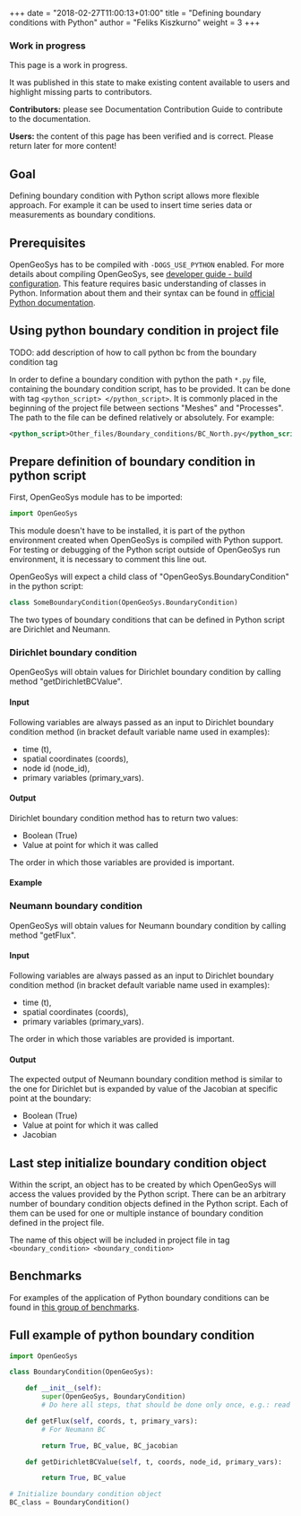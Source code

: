 +++
date = "2018-02-27T11:00:13+01:00"
title = "Defining boundary conditions with Python"
author = "Feliks Kiszkurno"
weight = 3
+++
<div class="note">

### Work in progress

This page is a work in progress.

It was published in this state to make existing content available to users and highlight missing parts to contributors.

**Contributors:** please see Documentation Contribution Guide to contribute to the documentation.

**Users:** the content of this page has been verified and is correct. Please return later for more content!

</div>

## Goal

Defining boundary condition with Python script allows more flexible approach.
For example it can be used to insert time series data or measurements as boundary conditions.

## Prerequisites

OpenGeoSys has to be compiled with `-DOGS_USE_PYTHON` enabled. For more details about compiling OpenGeoSys, see [developer guide - build configuration](/docs/devguide/getting-started/build-configuration/).
This feature requires basic understanding of classes in Python. Information about them and their syntax can be found in [official Python documentation](https://docs.python.org/3/tutorial/classes.html).

## Using python boundary condition in project file

TODO: add description of how to call python bc from the boundary condition tag

In order to define a boundary condition with python the path `*.py` file, containing the boundary condition script, has to be provided.
It can be done with tag `<python_script> </python_script>`.
It is commonly placed in the beginning of the project file between sections "Meshes" and "Processes".
The path to the file can be defined relatively or absolutely. For example:

```xml
<python_script>Other_files/Boundary_conditions/BC_North.py</python_script>
```

## Prepare definition of boundary condition in python script

First, OpenGeoSys module has to be imported:

```python
import OpenGeoSys
```

This module doesn't have to be installed, it is part of the python environment created when OpenGeoSys is compiled with Python support.
For testing or debugging of the Python script outside of OpenGeoSys run environment, it is necessary to comment this line out.

OpenGeoSys will expect a child class of "OpenGeoSys.BoundaryCondition" in the python script:

```python
class SomeBoundaryCondition(OpenGeoSys.BoundaryCondition)
```

The two types of boundary conditions that can be defined in Python script are Dirichlet and Neumann.

### Dirichlet boundary condition

OpenGeoSys will obtain values for Dirichlet boundary condition by calling method "getDirichletBCValue".

#### Input

Following variables are always passed as an input to Dirichlet boundary condition method (in bracket default variable name used in examples):

- time (t),
- spatial coordinates (coords),
- node id (node_id),
- primary variables (primary_vars).

#### Output

Dirichlet boundary condition method has to return two values:

- Boolean (True)
- Value at point for which it was called

The order in which those variables are provided is important.

#### Example

### Neumann boundary condition

OpenGeoSys will obtain values for Neumann boundary condition by calling method "getFlux".

#### Input

Following variables are always passed as an input to Dirichlet boundary condition method (in bracket default variable name used in examples):

- time (t),
- spatial coordinates (coords),
- primary variables (primary_vars).

The order in which those variables are provided is important.

#### Output

The expected output of Neumann boundary condition method is similar to the one for Dirichlet but is expanded by value of the Jacobian at specific point at the boundary:

- Boolean (True)
- Value at point for which it was called
- Jacobian

## Last step initialize boundary condition object

Within the script, an object has to be created by which OpenGeoSys will access the values provided by the Python script.
There can be an arbitrary number of boundary condition objects defined in the Python script.
Each of them can be used for one or multiple instance of boundary condition defined in the project file.

The name of this object will be included in project file in tag `<boundary_condition> <boundary_condition>`

## Benchmarks

For examples of the application of Python boundary conditions can be found in [this group of benchmarks](/docs/benchmarks/python-bc/).

## Full example of python boundary condition

```python
import OpenGeoSys

class BoundaryCondition(OpenGeoSys):

    def __init__(self):
        super(OpenGeoSys, BoundaryCondition)
        # Do here all steps, that should be done only once, e.g.: read and preprocess the data from csv file

    def getFlux(self, coords, t, primary_vars):
        # For Neumann BC

        return True, BC_value, BC_jacobian

    def getDirichletBCValue(self, t, coords, node_id, primary_vars):

        return True, BC_value

# Initialize boundary condition object
BC_class = BoundaryCondition()
```
